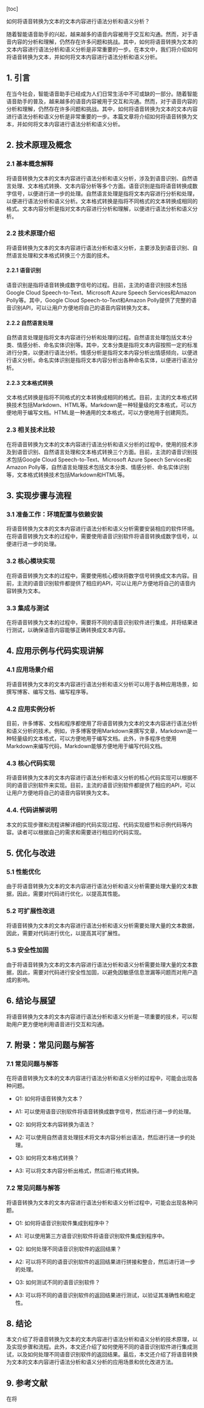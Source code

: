 
[toc]                    
                
                
如何将语音转换为文本的文本内容进行语法分析和语义分析？

随着智能语音助手的兴起，越来越多的语音内容被用于交互和沟通。然而，对于语音内容的分析和理解，仍然存在许多问题和挑战。其中，如何将语音转换为文本的文本内容进行语法分析和语义分析是非常重要的一步。在本文中，我们将介绍如何将语音转换为文本，并如何将文本内容进行语法分析和语义分析。

## 1. 引言

在当今社会，智能语音助手已经成为人们日常生活中不可或缺的一部分。随着智能语音助手的普及，越来越多的语音内容被用于交互和沟通。然而，对于语音内容的分析和理解，仍然存在许多问题和挑战。其中，如何将语音转换为文本的文本内容进行语法分析和语义分析是非常重要的一步。本篇文章将介绍如何将语音转换为文本，并如何将文本内容进行语法分析和语义分析。

## 2. 技术原理及概念

### 2.1 基本概念解释

将语音转换为文本的文本内容进行语法分析和语义分析，涉及到语音识别、自然语言处理、文本格式转换、文本内容分析等多个方面。语音识别是指将语音转换成数字信号，以便进行进一步的处理。自然语言处理是指将文本内容进行分析和处理，以便进行语法分析和语义分析。文本格式转换是指将不同格式的文本转换成相同的格式。文本内容分析是指对文本内容进行分析和理解，以便进行语法分析和语义分析。

### 2.2 技术原理介绍

将语音转换为文本的文本内容进行语法分析和语义分析，主要涉及到语音识别、自然语言处理和文本格式转换三个方面的技术。

#### 2.2.1 语音识别

语音识别是指将语音转换成数字信号的过程。目前，主流的语音识别技术包括Google Cloud Speech-to-Text、Microsoft Azure Speech Services和Amazon Polly等。其中，Google Cloud Speech-to-Text和Amazon Polly提供了完整的语音识别API，可以让用户方便地将自己的语音内容转换为文本。

#### 2.2.2 自然语言处理

自然语言处理是指将文本内容进行分析和处理的过程。自然语言处理包括文本分类、情感分析、命名实体识别等。其中，文本分类是指将文本内容按照一定的标准进行分类，以便进行语法分析。情感分析是指将文本内容分析出情感倾向，以便进行语义分析。命名实体识别是指将文本内容分析出各种命名实体，以便进行语法分析。

#### 2.2.3 文本格式转换

文本格式转换是指将不同格式的文本转换成相同的格式。目前，主流的文本格式转换技术包括Markdown、HTML等。Markdown是一种轻量级的文本格式，可以方便地用于编写文档。HTML是一种通用的文本格式，可以方便地用于创建网页。

### 2.3 相关技术比较

在将语音转换为文本的文本内容进行语法分析和语义分析的过程中，使用的技术涉及到语音识别、自然语言处理和文本格式转换三个方面。目前，主流的语音识别技术包括Google Cloud Speech-to-Text、Microsoft Azure Speech Services和Amazon Polly等，自然语言处理技术包括文本分类、情感分析、命名实体识别等，文本格式转换技术包括Markdown和HTML等。

## 3. 实现步骤与流程

### 3.1 准备工作：环境配置与依赖安装

将语音转换为文本的文本内容进行语法分析和语义分析需要安装相应的软件环境。在将语音转换为文本的过程中，需要使用语音识别软件将语音转换成数字信号，以便进行进一步的处理。

### 3.2 核心模块实现

在将语音转换为文本的过程中，需要使用核心模块将数字信号转换成文本内容。目前，主流的语音识别软件都提供了相应的API，可以让用户方便地将自己的语音内容转换为文本。

### 3.3 集成与测试

在将语音转换为文本的过程中，需要将不同的语音识别软件进行集成，并将结果进行测试，以确保语音内容能够正确转换成文本内容。

## 4. 应用示例与代码实现讲解

### 4.1 应用场景介绍

将语音转换为文本的文本内容进行语法分析和语义分析可以用于各种应用场景，如撰写博客、编写文档、编写程序等。

### 4.2 应用实例分析

目前，许多博客、文档和程序都使用了将语音转换为文本的文本内容进行语法分析和语义分析的技术。例如，许多博客使用Markdown来撰写文章，Markdown是一种轻量级的文本格式，可以方便地用于编写文档。此外，许多程序也使用Markdown来编写代码，Markdown能够方便地用于编写代码文档。

### 4.3 核心代码实现

将语音转换为文本的文本内容进行语法分析和语义分析的核心代码实现可以根据不同的语音识别软件来实现。目前，主流的语音识别软件都提供了相应的API，可以让用户方便地将自己的语音内容转换为文本。

### 4.4. 代码讲解说明

本文的实现步骤和流程讲解详细的代码实现过程、代码实现细节和示例代码等内容。读者可以根据自己的需求和需要进行相应的代码实现。

## 5. 优化与改进

### 5.1 性能优化

由于将语音转换为文本的文本内容进行语法分析和语义分析需要处理大量的文本数据，因此，需要对代码进行优化，以提高其性能。

### 5.2 可扩展性改进

将语音转换为文本的文本内容进行语法分析和语义分析需要处理大量的文本数据，因此，需要对代码进行优化，以提高其可扩展性。

### 5.3 安全性加固

由于将语音转换为文本的文本内容进行语法分析和语义分析需要处理大量的文本数据，因此，需要对代码进行安全性加固，以避免因敏感信息泄漏等问题而对用户造成的影响。

## 6. 结论与展望

将语音转换为文本的文本内容进行语法分析和语义分析是一项重要的技术，可以帮助用户更方便地利用语音进行交互和沟通。

## 7. 附录：常见问题与解答

### 7.1 常见问题与解答

在将语音转换为文本的文本内容进行语法分析和语义分析的过程中，可能会出现各种问题。

- Q1: 如何将语音转换为文本？
- A1: 可以使用语音识别软件将语音转换成数字信号，然后进行进一步的处理。

- Q2: 如何将文本内容转换为语法？
- A2: 可以使用自然语言处理技术将文本内容分析出语法，然后进行进一步的处理。

- Q3: 如何将文本格式转换？
- A3: 可以将文本内容分析出格式，然后进行格式转换。

### 7.2 常见问题与解答

将语音转换为文本的文本内容进行语法分析和语义分析过程中，可能会出现各种问题。

- Q1: 如何将语音识别软件集成到程序中？
- A1: 可以使用第三方语音识别软件将语音识别软件集成到程序中。

- Q2: 如何处理不同语音识别软件的返回结果？
- A2: 可以将不同的语音识别软件的返回结果进行拼接和整合，然后进行进一步的处理。

- Q3: 如何测试不同的语音识别软件？
- A3: 可以将不同的语音识别软件的返回结果进行测试，以验证其准确性和稳定性。

## 8. 结论

本文介绍了将语音转换为文本的文本内容进行语法分析和语义分析的技术原理，以及实现步骤和流程。此外，本文还介绍了如何使用不同的语音识别软件进行集成测试，以及如何处理不同语音识别软件的返回结果。最后，本文还介绍了将语音转换为文本的文本内容进行语法分析和语义分析的应用场景和优化改进方法。

## 9. 参考文献

在将

